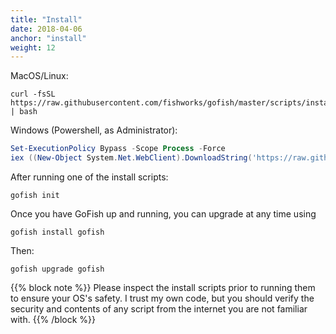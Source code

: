 ```yaml
---
title: "Install"
date: 2018-04-06
anchor: "install"
weight: 12
---
```


MacOS/Linux:

```
curl -fsSL https://raw.githubusercontent.com/fishworks/gofish/master/scripts/install.sh | bash
```

Windows (Powershell, as Administrator):

```powershell
Set-ExecutionPolicy Bypass -Scope Process -Force
iex ((New-Object System.Net.WebClient).DownloadString('https://raw.githubusercontent.com/fishworks/gofish/master/scripts/install.ps1'))
```

After running one of the install scripts:

```
gofish init
```

Once you have GoFish up and running, you can upgrade at any time using

```
gofish install gofish
```

Then:

```
gofish upgrade gofish
```

{{% block note %}}
Please inspect the install scripts prior to running them to ensure your OS's safety. I trust my own code, but you should verify the security and contents of any script from the internet you are not familiar with.
{{% /block %}}
